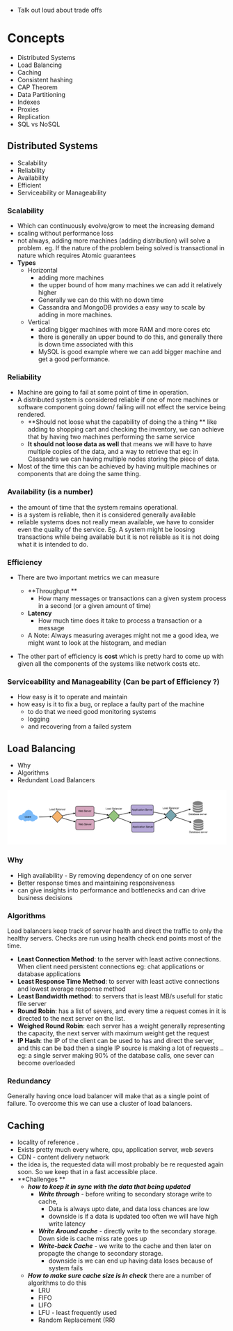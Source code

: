 - Talk out loud about trade offs
# Concepts
- Distributed Systems
-  Load Balancing
-  Caching
- Consistent hashing
- CAP Theorem
- Data Partitioning
- Indexes
- Proxies
- Replication
- SQL vs NoSQL


## Distributed Systems
- Scalability
- Reliability
- Availability
- Efficient 
- Serviceability or Manageability


### Scalability
- Which can continuously evolve/grow to meet the increasing demand
- scaling without performance loss
- not always, adding more machines (adding distribution) will solve a problem.  eg. If the nature of the problem being solved is transactional  in nature which requires Atomic guarantees
- **Types**
	- Horizontal
		- adding more machines
		- the upper bound of how many machines we can add it relatively higher 
		- Generally we can do this with no down time
		- Cassandra and MongoDB provides a easy way to scale by adding in more machines.
	- Vertical
		- adding bigger machines with more RAM and more cores etc
		- there is generally an upper bound to do this, and generally there is down time associated with this
		- MySQL is good example where we can add bigger machine and get a good performance.

### Reliability
- Machine are going to fail at some point of time in operation. 
- A distributed system is considered reliable if one of more machines or software component  going down/ failing will not effect the service being rendered. 
	- **Should not loose what the capability of doing the a thing **  like adding to shopping cart and checking the inventory, we can achieve that by having two machines performing the same service
	- **It should not loose data as well**  that means we will have to have multiple copies of the data, and a way to retrieve that eg: in Cassandra we can having multiple nodes storing the piece of data.
- Most of the time this can be achieved by having multiple machines or components that are doing the same thing. 


### Availability (is a number)
-  the amount of time that the system remains operational.
-  is a system is reliable, then it is considered generally available
-  reliable systems does not really mean available, we have to consider even the quality of the service. Eg. A system might be loosing transactions while being available but it is not reliable as it is not doing what it is intended to do.

### Efficiency
- There are two important metrics we can measure
	- **Throughput **
		- How many messages or transactions can a given system process in a second (or a given amount of time)
	- **Latency**
		- How much time does it take to process a transaction or a message 
	- A Note: Always measuring averages might not me a good idea, we might want to look at the histogram, and median

- The other part of efficiency is **cost** which is pretty hard to come up with given all the components of the systems like network costs etc.


### Serviceability and Manageability (Can be part of Efficiency ?)
- How easy is it to operate and maintain
- how easy is it to fix a bug, or replace a faulty part of the machine
	- to do that we need good monitoring systems 
	- logging
	- and recovering from a failed system



## Load Balancing
- Why 
- Algorithms
- Redundant Load Balancers

![Pasted_image_20200926135037](/processed/images/Pasted_image_20200926135037.png)

### Why
- High availability - By removing dependency of on one server
- Better response times and maintaining responsiveness
- can give insights into performance and bottlenecks and can drive business decisions

### Algorithms
Load balancers keep track of server health  and direct the traffic to only the healthy servers. Checks are run using health check end points most of the time.
- **Least Connection Method**: to the server with least active connections. When client need persistent connections eg: chat applications or database applications
- **Least Response Time Method**: to server with least active connections and lowest average response method 
- **Least Bandwidth method**: to servers that is least MB/s usefull for static file server
- **Round Robin**: has a list of severs, and every time a request comes in it is directed to the next server on the list.
- **Weighed Round Robin**: each server has a weight generally representing the capacity, the next server with maximum weight get the request
- **IP Hash**: the IP of the client can be used to has and direct the server, and this can be bad then a single IP source is making a lot of requests .. eg: a single server making 90% of the database calls, one sever can become overloaded


### Redundancy
Generally having once load balancer will make that as a single point of failure. To overcome this we can use a cluster of load balancers.


## Caching
- locality of reference .  
- Exists pretty much every where, cpu, application server, web severs
- CDN - content delivery network
- the idea is, the requested data will most probably be re requested again soon. So we keep that in a fast accessible place. 
- **Challenges ** 
	- ***how to keep it in sync with the data that being updated***
		- ***Write through*** - before writing to secondary storage write to cache, 
			- Data is always upto date, and data loss chances are low
			- downside is if a data is updated too often we will have high write latency
		- ***Write Around cache*** - directly write to the secondary storage. Down side is cache miss rate goes up
		- ***Write-back Cache*** - we write to the cache and then later on propagte the change to secondary storage.
			- downside is we can end up having data loses because of system fails
	- ***How to make sure cache size is in check***
		there are a number of algorithms to do this
		- LRU 
		- FIFO
		- LIFO
		- LFU - least frequently used
		- Random Replacement (RR)